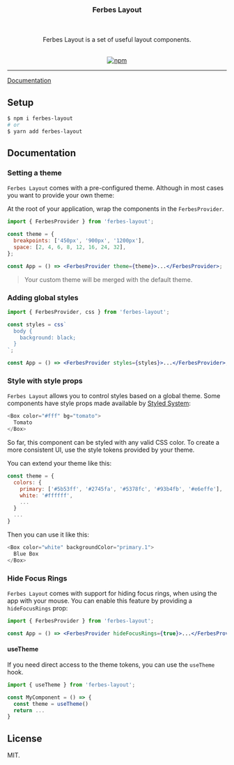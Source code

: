 <div align="center" >
  <h3>Ferbes Layout</h3>
  <br/>
  <br/>
  Ferbes Layout is a set of useful layout components.
  <br/>
  <br/>

  [![npm](https://img.shields.io/npm/v/ferbes-layout.svg?style=for-the-badge)](https://www.npmjs.com/package/ferbes-layout)
 
  <hr/>
</div>

[Documentation](https://ferbes-layout.netlify.app)

## Setup

```bash
$ npm i ferbes-layout
# or
$ yarn add ferbes-layout
```

## Documentation

### Setting a theme

`Ferbes Layout` comes with a pre-configured theme. Although in most cases
you want to provide your own theme:

At the root of your application, wrap the components in the `FerbesProvider`.

```jsx
import { FerbesProvider } from 'ferbes-layout';

const theme = {
  breakpoints: ['450px', '900px', '1200px'],
  space: [2, 4, 6, 8, 12, 16, 24, 32],
};

const App = () => <FerbesProvider theme={theme}>...</FerbesProvider>;
```

> Your custom theme will be merged with the default theme.

### Adding global styles

```jsx
import { FerbesProvider, css } from 'ferbes-layout';

const styles = css`
  body {
    background: black;
  }
`;

const App = () => <FerbesProvider styles={styles}>...</FerbesProvider>;
```

### Style with style props

`Ferbes Layout` allows you to control styles based on a global theme.
Some components have style props made available by [Styled System](https://styled-system.com/table):

```javascript
<Box color="#fff" bg="tomato">
  Tomato
</Box>
```

So far, this component can be styled with any valid CSS color. To create a more consistent UI, use the style tokens provided by your theme.

You can extend your theme like this:

```javascript
const theme = {
  colors: {
    primary: ['#5b53ff', '#2745fa', '#5378fc', '#93b4fb', '#e6effe'],
    white: '#ffffff',
    ...
  }
  ...
}
```

Then you can use it like this:

```javascript
<Box color="white" backgroundColor="primary.1">
  Blue Box
</Box>
```

### Hide Focus Rings

`Ferbes Layout` comes with support for hiding focus rings, when using the
app with your mouse. You can enable this feature by providing a `hideFocusRings`
prop:

```jsx
import { FerbesProvider } from 'ferbes-layout';

const App = () => <FerbesProvider hideFocusRings={true}>...</FerbesProvider>;
```

#### useTheme

If you need direct access to the theme tokens, you can use the `useTheme` hook.

```javascript
import { useTheme } from 'ferbes-layout';

const MyComponent = () => {
  const theme = useTheme()
  return ...
}
```

## License

MIT.
